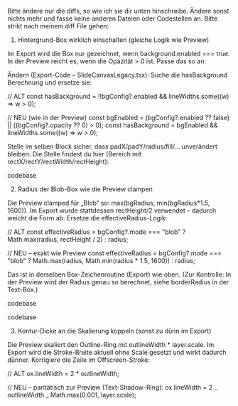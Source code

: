 Bitte ändere nur die diffs, so wie ich sie dir unten hinschreibe. Ändere sonst nichts mehr und fasse keine anderen Dateien oder Codestellen an. Bitte strikt nach meinem diff File gehen:

1. Hintergrund-Box wirklich einschalten (gleiche Logik wie Preview)

Im Export wird die Box nur gezeichnet, wenn background.enabled === true. In der Preview reicht es, wenn die Opazität > 0 ist. Passe das so an:

Ändern (Export-Code – SlideCanvasLegacy.tsx):
Suche die hasBackground Berechnung und ersetze sie:

// ALT
const hasBackground =
!!bgConfig?.enabled && lineWidths.some((w) => w > 0);

// NEU (wie in der Preview)
const bgEnabled =
(bgConfig?.enabled ?? false) || ((bgConfig?.opacity ?? 0) > 0);
const hasBackground = bgEnabled && lineWidths.some((w) => w > 0);

Stelle im selben Block sicher, dass padX/padY/radius/fill/... unverändert bleiben. Die Stelle findest du hier (Bereich mit rectX/rectY/rectWidth/rectHeight):

codebase

2. Radius der Blob-Box wie die Preview clampen

Die Preview clamped für „Blob“ so: max(bgRadius, min(bgRadius\*1.5, 1600)). Im Export wurde stattdessen rectHeight/2 verwendet – dadurch weicht die Form ab. Ersetze die effectiveRadius-Logik:

// ALT
const effectiveRadius =
bgConfig?.mode === "blob"
? Math.max(radius, rectHeight / 2)
: radius;

// NEU – exakt wie Preview
const effectiveRadius =
bgConfig?.mode === "blob"
? Math.max(radius, Math.min(radius \* 1.5, 1600))
: radius;

Das ist in derselben Box-Zeichenroutine (Export) wie oben. (Zur Kontrolle: In der Preview wird der Radius genau so berechnet, siehe borderRadius in der Text-Box.)

codebase

codebase

3. Kontur-Dicke an die Skalierung koppeln (sonst zu dünn im Export)

Die Preview skaliert den Outline-Ring mit outlineWidth \* layer.scale. Im Export wird die Stroke-Breite aktuell ohne Scale gesetzt und wirkt dadurch dünner. Korrigiere die Zeile im Offscreen-Stroke:

// ALT
ox.lineWidth = 2 \* outlineWidth;

// NEU – paritätisch zur Preview (Text-Shadow-Ring):
ox.lineWidth = 2 _ outlineWidth _ Math.max(0.001, layer.scale);
